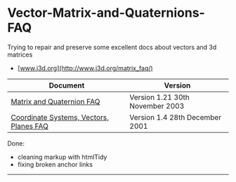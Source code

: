 # Vector-Matrix-and-Quaternions-FAQ

Trying to repair and preserve  some excellent docs about vectors and 3d matrices

 * [www.j3d.org](http://www.j3d.org/matrix_faq/)
 
| Document      | Version |
| ------------- | ------- |
| [Matrix and Quaternion FAQ](./Matrix%20and%20Quaternion%20FAQ.md)      | Version 1.21  30th November 2003 |
| [Coordinate Systems, Vectors, Planes FAQ](./Coordinate%20Systems%2C%20Vectors%2C%20Planes%20FAQ.md)      | Version 1.4  28th December 2001 |

 
 Done:
 
- cleaning markup  with htmlTidy
- fixing broken anchor links
 ---
